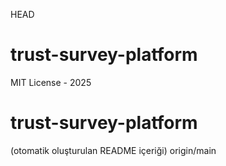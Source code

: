 HEAD
# trust-survey-platform
MIT License - 2025

# trust-survey-platform
(otomatik oluşturulan README içeriği)
origin/main